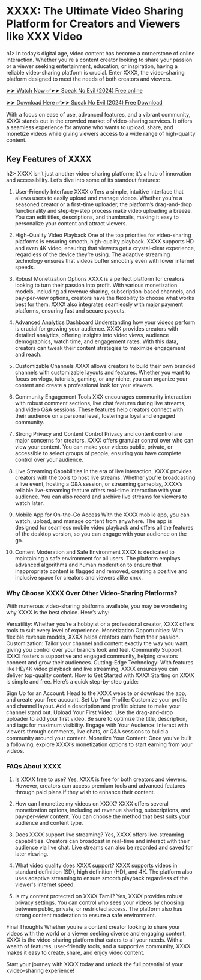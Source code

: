 <h1>XXXX: The Ultimate Video Sharing Platform for Creators and Viewers like XXX Video</h1>h1>
In today’s digital age, video content has become a cornerstone of online interaction. Whether you're a content creator looking to share your passion or a viewer seeking entertainment, education, or inspiration, having a reliable video-sharing platform is crucial. Enter XXXX, the video-sharing platform designed to meet the needs of both creators and viewers.

[➤➤ Watch Now ✅➤➤ Speak No Evil (2024) Free online](https://t.co/WvZ7Vn10r1)

[➤➤ Download Here ✅➤➤ Speak No Evil (2024) Free Download](https://t.co/WvZ7Vn10r1)

With a focus on ease of use, advanced features, and a vibrant community, XXXX stands out in the crowded market of video-sharing services. It offers a seamless experience for anyone who wants to upload, share, and monetize videos while giving viewers access to a wide range of high-quality content.

<h2>Key Features of XXXX</h2>h2>
XXXX isn’t just another video-sharing platform; it’s a hub of innovation and accessibility. Let’s dive into some of its standout features:

1. User-Friendly Interface
XXXX offers a simple, intuitive interface that allows users to easily upload and manage videos. Whether you're a seasoned creator or a first-time uploader, the platform’s drag-and-drop functionality and step-by-step process make video uploading a breeze. You can edit titles, descriptions, and thumbnails, making it easy to personalize your content and attract viewers.

2. High-Quality Video Playback
One of the top priorities for video-sharing platforms is ensuring smooth, high-quality playback. XXXX supports HD and even 4K video, ensuring that viewers get a crystal-clear experience, regardless of the device they’re using. The adaptive streaming technology ensures that videos buffer smoothly even with lower internet speeds.

3. Robust Monetization Options
XXXX is a perfect platform for creators looking to turn their passion into profit. With various monetization models, including ad revenue sharing, subscription-based channels, and pay-per-view options, creators have the flexibility to choose what works best for them. XXXX also integrates seamlessly with major payment platforms, ensuring fast and secure payouts.

4. Advanced Analytics Dashboard
Understanding how your videos perform is crucial for growing your audience. XXXX provides creators with detailed analytics, offering insights into video views, audience demographics, watch time, and engagement rates. With this data, creators can tweak their content strategies to maximize engagement and reach.

5. Customizable Channels
XXXX allows creators to build their own branded channels with customizable layouts and features. Whether you want to focus on vlogs, tutorials, gaming, or any niche, you can organize your content and create a professional look for your viewers.

6. Community Engagement Tools
XXX encourages community interaction with robust comment sections, live chat features during live streams, and video Q&A sessions. These features help creators connect with their audience on a personal level, fostering a loyal and engaged community.

7. Strong Privacy and Content Control
Privacy and content control are major concerns for creators. XXXX offers granular control over who can view your content. You can make your videos public, private, or accessible to select groups of people, ensuring you have complete control over your audience.

8. Live Streaming Capabilities
In the era of live interaction, XXXX provides creators with the tools to host live streams. Whether you’re broadcasting a live event, hosting a Q&A session, or streaming gameplay, XXXX’s reliable live-streaming feature offers real-time interaction with your audience. You can also record and archive live streams for viewers to watch later.

9. Mobile App for On-the-Go Access
With the XXXX mobile app, you can watch, upload, and manage content from anywhere. The app is designed for seamless mobile video playback and offers all the features of the desktop version, so you can engage with your audience on the go.

10. Content Moderation and Safe Environment
XXXX is dedicated to maintaining a safe environment for all users. The platform employs advanced algorithms and human moderation to ensure that inappropriate content is flagged and removed, creating a positive and inclusive space for creators and viewers alike xnxx.

<h3>Why Choose XXXX Over Other Video-Sharing Platforms?</h3>
With numerous video-sharing platforms available, you may be wondering why XXXX is the best choice. Here’s why:

Versatility: Whether you’re a hobbyist or a professional creator, XXXX offers tools to suit every level of experience.
Monetization Opportunities: With flexible revenue models, XXXX helps creators earn from their passion.
Customization: Tailor your channel and content exactly the way you want, giving you control over your brand’s look and feel.
Community Support: XXXX fosters a supportive and engaged community, helping creators connect and grow their audiences.
Cutting-Edge Technology: With features like HD/4K video playback and live streaming, XXXX ensures you can deliver top-quality content.
How to Get Started with XXXX
Starting on XXXX is simple and free. Here’s a quick step-by-step guide:

Sign Up for an Account: Head to the XXXX website or download the app, and create your free account.
Set Up Your Profile: Customize your profile and channel layout. Add a description and profile picture to make your channel stand out.
Upload Your First Video: Use the drag-and-drop uploader to add your first video. Be sure to optimize the title, description, and tags for maximum visibility.
Engage with Your Audience: Interact with viewers through comments, live chats, or Q&A sessions to build a community around your content.
Monetize Your Content: Once you’ve built a following, explore XXXX’s monetization options to start earning from your videos.

<h3>FAQs About XXXX</h3>

1. Is XXXX free to use?
Yes, XXXX is free for both creators and viewers. However, creators can access premium tools and advanced features through paid plans if they wish to enhance their content.

2. How can I monetize my videos on XXXX?
XXXX offers several monetization options, including ad revenue sharing, subscriptions, and pay-per-view content. You can choose the method that best suits your audience and content type.

3. Does XXXX support live streaming?
Yes, XXXX offers live-streaming capabilities. Creators can broadcast in real-time and interact with their audience via live chat. Live streams can also be recorded and saved for later viewing.

4. What video quality does XXXX support?
XXXX supports videos in standard definition (SD), high definition (HD), and 4K. The platform also uses adaptive streaming to ensure smooth playback regardless of the viewer's internet speed.

5. Is my content protected on XXXX Tamil?
Yes, XXXX provides robust privacy settings. You can control who sees your videos by choosing between public, private, or restricted access. The platform also has strong content moderation to ensure a safe environment.

Final Thoughts
Whether you’re a content creator looking to share your videos with the world or a viewer seeking diverse and engaging content, XXXX is the video-sharing platform that caters to all your needs. With a wealth of features, user-friendly tools, and a supportive community, XXXX makes it easy to create, share, and enjoy video content.

Start your journey with XXXX today and unlock the full potential of your xvideo-sharing experience!
